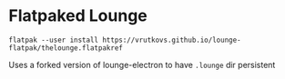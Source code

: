 Flatpaked Lounge
====

```
flatpak --user install https://vrutkovs.github.io/lounge-flatpak/thelounge.flatpakref
```

Uses a forked version of lounge-electron to have `.lounge` dir persistent
